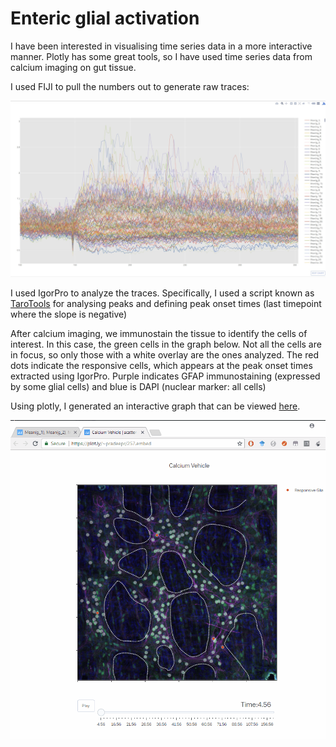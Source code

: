 # Enteric glial activation
I have been interested in visualising time series data in a more interactive manner. 
Plotly has some great tools, so I have used time series data from calcium imaging on gut tissue. 

I used FIJI to pull the numbers out to generate raw traces:

![RAW TRACE](/Raw%20Traces.jpg)

I used IgorPro to analyze the traces. Specifically, I used a script known as [TaroTools](https://sites.google.com/site/tarotoolsregister/) for analysing peaks and defining peak onset times (last timepoint where the slope is negative)

After calcium imaging, we immunostain the tissue to identify the cells of interest. In this case, the green cells in the graph below. Not all the cells are in focus, so only those with a white overlay are the ones analyzed. The red dots indicate the responsive cells, which appears at the peak onset times extracted using IgorPro.
Purple indicates GFAP immunostaining (expressed by some glial cells) and blue is DAPI (nuclear marker: all cells)

Using plotly, I generated an interactive graph that can be viewed [here](https://plot.ly/~pradeepr/257.embed).

![Interactive Graph](/EGC_interactive.gif)

